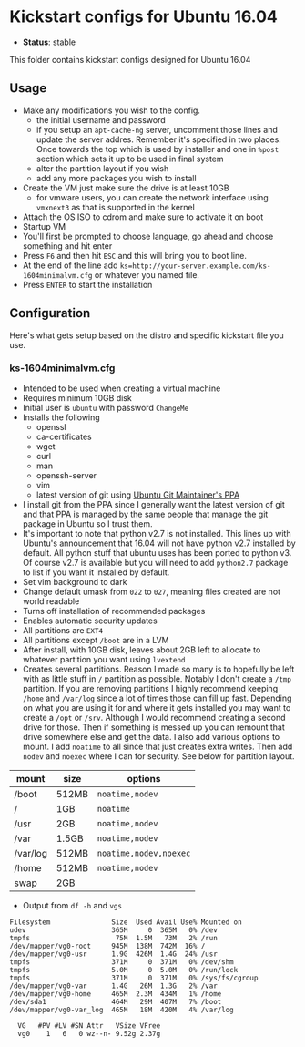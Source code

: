 # Kickstart configs for Ubuntu 16.04

- **Status**: stable

This folder contains kickstart configs designed for Ubuntu 16.04

## Usage

- Make any modifications you wish to the config.
  - the initial username and password
  - if you setup an `apt-cache-ng` server, uncomment those lines and update the server addres.  Remember it's specified in two places.  Once towards the top which is used by installer and one in `%post` section which sets it up to be used in final system
  - alter the partition layout if you wish
  - add any more packages you wish to install
- Create the VM just make sure the drive is at least 10GB
  - for vmware users, you can create the network interface using `vmxnext3` as that is supported in the kernel
- Attach the OS ISO to cdrom and make sure to activate it on boot
- Startup VM
- You'll first be prompted to choose language, go ahead and choose something and hit enter
- Press `F6` and then hit `ESC` and this will bring you to boot line.
- At the end of the line add `ks=http://your-server.example.com/ks-1604minimalvm.cfg` or whatever you named file.
- Press `ENTER` to start the installation

## Configuration

Here's what gets setup based on the distro and specific kickstart file you use.

### ks-1604minimalvm.cfg

- Intended to be used when creating a virtual machine
- Requires minimum 10GB disk
- Initial user is `ubuntu` with password `ChangeMe`
- Installs the following
  - openssl
  - ca-certificates
  - wget
  - curl
  - man
  - openssh-server
  - vim
  - latest version of git using [Ubuntu Git Maintainer's PPA](https://launchpad.net/~git-core/+archive/ubuntu/ppa)
- I install git from the PPA since I generally want the latest version of git and that PPA is managed by the same people that manage the git package in Ubuntu so I trust them.
- It's important to note that python v2.7 is not installed. This lines up with Ubuntu's announcement that 16.04 will not have python v2.7 installed by default.  All python stuff that ubuntu uses has been ported to python v3. Of course v2.7 is available but you will need to add `python2.7` package to list if you want it installed by default.
- Set vim background to dark
- Change default umask from `022` to `027`, meaning files created are not world readable
- Turns off installation of recommended packages
- Enables automatic security updates
- All partitions are `EXT4`
- All partitions except `/boot` are in a LVM
- After install, with 10GB disk, leaves about 2GB left to allocate to whatever partition you want using `lvextend`
- Creates several partitions.  Reason I made so many is to hopefully be left with as little stuff in `/` partition as possible.  Notably I don't create a `/tmp` partition.  If you are removing partitions I highly recommend keeping `/home` and `/var/log` since a lot of times those can fill up fast.  Depending on what you are using it for and where it gets installed you may want to create a `/opt` or `/srv`.  Although I would recommend creating a second drive for those.  Then if something is messed up you can remount that drive somewhere else and get the data.  I also add various options to mount.  I add `noatime` to all since that just creates extra writes.  Then add `nodev` and `noexec` where I can for security.  See below for partition layout.

| mount    | size  | options                |
| -------- | ----- | ---------------------- |
| /boot    | 512MB | `noatime,nodev`        |
| /        | 1GB   | `noatime`              |
| /usr     | 2GB   | `noatime,nodev`        |
| /var     | 1.5GB | `noatime,nodev`        |
| /var/log | 512MB | `noatime,nodev,noexec` |
| /home    | 512MB | `noatime,nodev`        |
| swap     | 2GB   |                        |

- Output from `df -h` and `vgs`

```plain
Filesystem               Size  Used Avail Use% Mounted on
udev                     365M     0  365M   0% /dev
tmpfs                     75M  1.5M   73M   2% /run
/dev/mapper/vg0-root     945M  138M  742M  16% /
/dev/mapper/vg0-usr      1.9G  426M  1.4G  24% /usr
tmpfs                    371M     0  371M   0% /dev/shm
tmpfs                    5.0M     0  5.0M   0% /run/lock
tmpfs                    371M     0  371M   0% /sys/fs/cgroup
/dev/mapper/vg0-var      1.4G   26M  1.3G   2% /var
/dev/mapper/vg0-home     465M  2.3M  434M   1% /home
/dev/sda1                464M   29M  407M   7% /boot
/dev/mapper/vg0-var_log  465M   18M  420M   4% /var/log
```

```plain
  VG   #PV #LV #SN Attr   VSize VFree
  vg0    1   6   0 wz--n- 9.52g 2.37g
```
